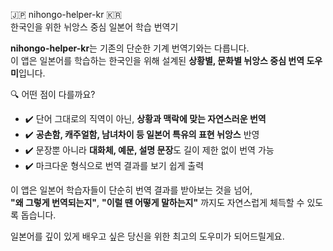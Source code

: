 🇯🇵 nihongo-helper-kr 🇰🇷  
한국인을 위한 뉘앙스 중심 일본어 학습 번역기

**nihongo-helper-kr**는 기존의 단순한 기계 번역기와는 다릅니다.  
이 앱은 일본어를 학습하는 한국인을 위해 설계된 **상황별, 문화별 뉘앙스 중심 번역 도우미**입니다.

🔍 어떤 점이 다를까요?
- ✔️ 단어 그대로의 직역이 아닌, **상황과 맥락에 맞는 자연스러운 번역**
- ✔️ **공손함, 캐주얼함, 남녀차이 등 일본어 특유의 표현 뉘앙스** 반영
- ✔️ 문장뿐 아니라 **대화체, 예문, 설명 문장**도 길이 제한 없이 번역 가능
- ✔️ 마크다운 형식으로 번역 결과를 보기 쉽게 출력

이 앱은 일본어 학습자들이 단순히 번역 결과를 받아보는 것을 넘어,  
**"왜 그렇게 번역되는지"**, **"이럴 땐 어떻게 말하는지"** 까지도 자연스럽게 체득할 수 있도록 돕습니다.

일본어를 깊이 있게 배우고 싶은 당신을 위한 최고의 도우미가 되어드릴게요.
